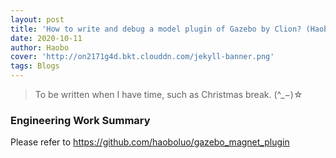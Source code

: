 ```yaml
---
layout: post
title: 'How to write and debug a model plugin of Gazebo by Clion? (Haobo Luo)'
date: 2020-10-11
author: Haobo
cover: 'http://on2171g4d.bkt.clouddn.com/jekyll-banner.png'
tags: Blogs
---
```


> To be written when I have time, such as Christmas break. (^_−)☆

### Engineering Work Summary

Please refer to https://github.com/haoboluo/gazebo_magnet_plugin
